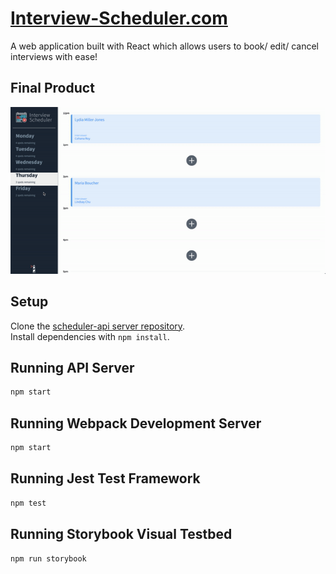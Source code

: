 # [Interview-Scheduler.com](https://interview-scheduler.netlify.com/ "interview-scheduler.com")

A web application built with React which allows users to book/ edit/ cancel interviews with ease!

## Final Product

![](public/scheduler.gif)

## Setup
Clone the [scheduler-api server repository](https://github.com/lighthouse-labs/scheduler-api).
<br/>Install dependencies with `npm install`.

## Running API Server

```sh
npm start
```

## Running Webpack Development Server

```sh
npm start
```

## Running Jest Test Framework

```sh
npm test
```

## Running Storybook Visual Testbed

```sh
npm run storybook
```

